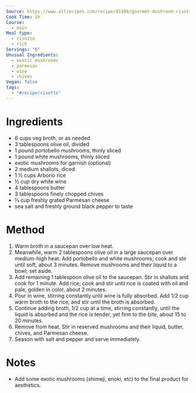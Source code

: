 ```yaml
---
Source: https://www.allrecipes.com/recipe/85389/gourmet-mushroom-risotto/
Cook Time: 1h
Course:
  - main
Meal type:
  - risotto
  - rich
Servings: "6"
Unusual Ingredients:
  - exotic mushrooms
  - parmesan
  - wine
  - chives
Vegan: false
tags:
  - "#recipe/risotto"
---
```

# Ingredients

- 6 cups veg broth, or as needed
- 3 tablespoons olive oil, divided
- 1 pound portobello mushrooms, thinly sliced
- 1 pound white mushrooms, thinly sliced
- exotic mushrooms for garnish (optional)
- 2 medium shallots, diced
- 1 ½ cups Arborio rice
- ½ cup dry white wine
- 4 tablespoons butter
- 3 tablespoons finely chopped chives
- ⅓ cup freshly grated Parmesan cheese
- sea salt and freshly ground black pepper to taste

# Method

1. Warm broth in a saucepan over low heat.
2. Meanwhile, warm 2 tablespoons olive oil in a large saucepan over medium-high heat. Add portobello and white mushrooms; cook and stir until soft, about 3 minutes. Remove mushrooms and their liquid to a bowl; set aside.
3. Add remaining 1 tablespoon olive oil to the saucepan. Stir in shallots and cook for 1 minute. Add rice; cook and stir until rice is coated with oil and pale, golden in color, about 2 minutes.
4. Pour in wine, stirring constantly until wine is fully absorbed. Add 1/2 cup warm broth to the rice, and stir until the broth is absorbed.
5. Continue adding broth, 1/2 cup at a time, stirring constantly, until the liquid is absorbed and the rice is tender, yet firm to the bite, about 15 to 20 minutes.
6. Remove from heat. Stir in reserved mushrooms and their liquid, butter, chives, and Parmesan cheese.
7. Season with salt and pepper and serve immediately.

# Notes

- Add some exotic mushrooms (shimeji, enoki, etc) to the final product for aesthetics.